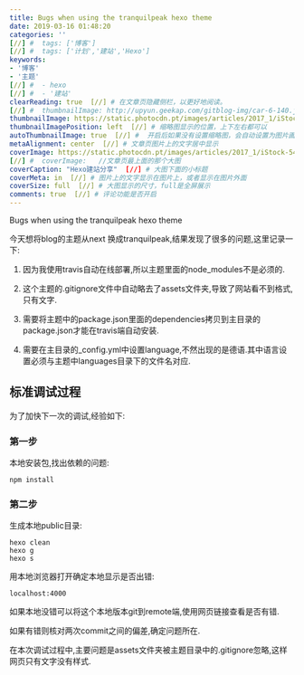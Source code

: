 ```yaml
---
title: Bugs when using the tranquilpeak hexo theme
date: 2019-03-16 01:48:20
categories: ''
[//] #  tags: ['博客']	
[//] #  tags: ['计划','建站','Hexo']
keywords:
- '博客'
- '主题'
[//] #  - hexo
[//] #  - '建站'
clearReading: true  [//] # 在文章页隐藏侧栏，以更好地阅读。
[//] #  thumbnailImage: http://upyun.geekap.com/gitblog-img/car-6-140.jpg  //首页文章列表显示的缩略图
thumbnailImage: https://static.photocdn.pt/images/articles/2017_1/iStock-545347988.jpg  [//] # 首页文章列表显示的缩略图	
thumbnailImagePosition: left  [//] # 缩略图显示的位置，上下左右都可以
autoThumbnailImage: true  [//] #  开启后如果没有设置缩略图，会自动设置为图片画廊里的第一张，或者其他文章的图。
metaAlignment: center  [//] # 文章页图片上的文字居中显示
coverImage: https://static.photocdn.pt/images/articles/2017_1/iStock-545347988.jpg  [//] # 文章页最上面的那个大图
[//] #  coverImage:   //文章页最上面的那个大图	
coverCaption: "Hexo建站分享"  [//] # 大图下面的小标题
coverMeta: in  [//] # 图片上的文字显示在图片上，或者显示在图片外面
coverSize: full  [//] # 大图显示的尺寸，full是全屏展示
comments: true  [//] # 评论功能是否开启
---
```


Bugs when using the tranquilpeak hexo theme
<!-- excerpt -->

今天想将blog的主题从next 换成tranquilpeak,结果发现了很多的问题,这里记录一下:

1. 因为我使用travis自动在线部署,所以主题里面的node_modules不是必须的.

2. 这个主题的.gitignore文件中自动略去了assets文件夹,导致了网站看不到格式,只有文字.

3. 需要将主题中的package.json里面的dependencies拷贝到主目录的package.json才能在travis端自动安装.

4. 需要在主目录的_config.yml中设置language,不然出现的是德语.其中语言设置必须与主题中languages目录下的文件名对应.


## 标准调试过程

为了加快下一次的调试,经验如下:

### 第一步

本地安装包,找出依赖的问题:

	npm install
	
### 第二步

生成本地public目录:

	hexo clean
	hexo g
	hexo s
	
用本地浏览器打开确定本地显示是否出错:
	
	localhost:4000

如果本地没错可以将这个本地版本git到remote端,使用网页链接查看是否有错.

如果有错则核对两次commit之间的偏差,确定问题所在.

在本次调试过程中,主要问题是assets文件夹被主题目录中的.gitignore忽略,这样网页只有文字没有样式.

	
	
   

